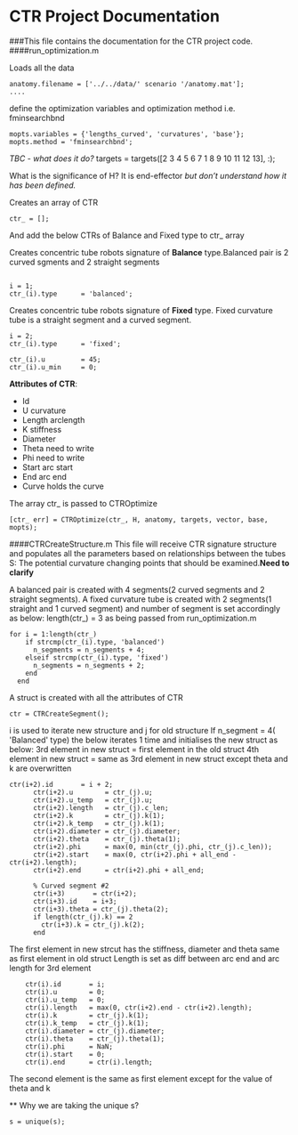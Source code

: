 # CTR Project Documentation
###This file contains the documentation for the CTR project code.
####run_optimization.m

Loads all the data
```
anatomy.filename = ['../../data/' scenario '/anatomy.mat'];
....
```
define the optimization variables and optimization method i.e. fminsearchbnd
```
mopts.variables = {'lengths_curved', 'curvatures', 'base'};
mopts.method = 'fminsearchbnd';
```

_TBC - what does it do?_
targets = targets([2 3 4 5 6 7 1 8 9 10 11 12 13], :);

What is the significance of H? It is end-effector _but don’t understand how it has been defined._

Creates an array of CTR
```
ctr_ = [];
```
And add the below CTRs of Balance and Fixed type to ctr_ array

Creates concentric tube robots signature of **Balance** type.Balanced pair is 2 curved sgments and 2 straight segments
```

i = 1;
ctr_(i).type      = 'balanced';
```
Creates concentric tube robots signature of **Fixed** type. Fixed curvature tube is a straight segment and a curved segment.
```
i = 2;
ctr_(i).type      = 'fixed';

ctr_(i).u         = 45;
ctr_(i).u_min     = 0;
```
**Attributes of CTR**:
* Id
* U		curvature
* Length	arclength
* K		stiffness
* Diameter	
* Theta		need to write
* Phi		need to write
* Start		arc start
* End		arc end
* Curve		holds the curve

The array ctr_ is passed to CTROptimize
```
[ctr_ err] = CTROptimize(ctr_, H, anatomy, targets, vector, base, mopts);
```

####CTRCreateStructure.m
This file will receive CTR signature structure and populates all the parameters based on relationships between the tubes
S: The potential curvature changing points that should be examined.**Need to clarify**

A balanced pair is created with 4 segments(2 curved segments and 2 straight segments). A fixed curvature tube is created with 2 segments(1 straight and 1 curved segment) and number of segment is set accordingly as below:
length(ctr_) = 3 as being passed from run_optimization.m
```
for i = 1:length(ctr_)
    if strcmp(ctr_(i).type, 'balanced')
      n_segments = n_segments + 4;
    elseif strcmp(ctr_(i).type, 'fixed')
      n_segments = n_segments + 2;
    end
  end
```
A struct is created with all the attributes of CTR
```
ctr = CTRCreateSegment();
```
i is used to iterate new structure and j for old structure
If n_segment = 4( 'Balanced' type) the below iterates 1 time and initialises the new struct as below:
3rd element in new struct = first element in the old struct
4th element in new struct = same as 3rd element in new struct except theta and k are overwritten
```
ctr(i+2).id       = i + 2;
      ctr(i+2).u        = ctr_(j).u;
      ctr(i+2).u_temp   = ctr_(j).u;
      ctr(i+2).length   = ctr_(j).c_len;
      ctr(i+2).k        = ctr_(j).k(1);
      ctr(i+2).k_temp   = ctr_(j).k(1);
      ctr(i+2).diameter = ctr_(j).diameter;
      ctr(i+2).theta    = ctr_(j).theta(1);
      ctr(i+2).phi      = max(0, min(ctr_(j).phi, ctr_(j).c_len));
      ctr(i+2).start    = max(0, ctr(i+2).phi + all_end - ctr(i+2).length);
      ctr(i+2).end      = ctr(i+2).phi + all_end;
      
      % Curved segment #2
      ctr(i+3)       = ctr(i+2);
      ctr(i+3).id    = i+3;
      ctr(i+3).theta = ctr_(j).theta(2);
      if length(ctr_(j).k) == 2
        ctr(i+3).k = ctr_(j).k(2);
      end
```
The first element in new strcut has the stiffness, diameter and theta same as first element in old struct
Length is set as diff between arc end and arc length for 3rd element
```
	ctr(i).id       = i;
	ctr(i).u        = 0;
	ctr(i).u_temp   = 0;
	ctr(i).length   = max(0, ctr(i+2).end - ctr(i+2).length);
	ctr(i).k        = ctr_(j).k(1);
	ctr(i).k_temp   = ctr_(j).k(1);
	ctr(i).diameter = ctr_(j).diameter;
	ctr(i).theta    = ctr_(j).theta(1);
	ctr(i).phi      = NaN;
	ctr(i).start    = 0;
	ctr(i).end      = ctr(i).length;
```
The second element is the same as first element except for the value of theta and k

** Why we are taking the unique s?
```
s = unique(s);
```








